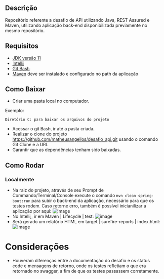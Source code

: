 
## Descrição
Repositório referente a desafio de API utilizando Java, REST Assured e Maven, utilizando aplicação back-end disponibilizada previamente no mesmo repositório.

## Requisitos

- [JDK versão 11](https://www.oracle.com/br/java/technologies/javase-jdk11-downloads.html)
- [Intellij](https://www.jetbrains.com/idea/download/#section=windows)
- [Git Bash](https://git-scm.com/downloads)
- [Maven](https://maven.apache.org/download.cgi) deve ser instalado e configurado no path da aplicação

## Como Baixar
- Criar uma pasta local no computador.

Exemplo:
````
Diretório C: para baixar os arquivos do projeto
````
- Acessar o git Bash, ir até a pasta criada.
- Realizar o clone do projeto https://github.com/matheusangellos/desafio_api.git usando o comando Git Clone e a URL
- Garantir que as dependências tenham sido baixadas.


## Como Rodar

### Localmente
- Na raiz do projeto, através de seu Prompt de Commando/Terminal/Console execute o 
comando ````mvn clean spring-boot:run```` para subir o back-end da aplicação, necessário para que os testes rodem. Caso retorne erro, também é possível inicianilizar a aplicação por aqui:
![image](https://user-images.githubusercontent.com/40271395/124412715-80d67980-dd25-11eb-811d-70d1bd1dbfb2.png)
- No Intellij, ir em Maven | Lifecycle | test:
![image](https://user-images.githubusercontent.com/40271395/124412655-60a6ba80-dd25-11eb-9a68-85730bbccdb6.png)
- Será gerado um relatório HTML em target | surefire-reports | index.html:
![image](https://user-images.githubusercontent.com/40271395/124412598-466cdc80-dd25-11eb-9829-661284af3038.png)

# Considerações
- Houveram diferenças entre a documentação do desafio e os status code e mensagens de retorno, onde os testes refletiam o que era retornado no swagger, a fim de que os testes passassem corretamente.
